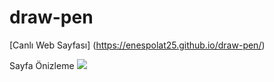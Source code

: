 # draw-pen

[Canlı Web Sayfası] (https://enespolat25.github.io/draw-pen/)


Sayfa Önizleme
![](https://i.ibb.co/my5hF5S/kenan.png)
